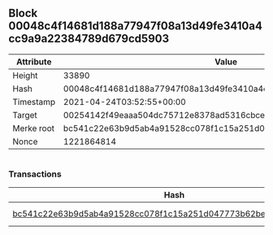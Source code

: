 ## Block 00048c4f14681d188a77947f08a13d49fe3410a4cc9a9a22384789d679cd5903

Attribute | Value
--- | ---
Height | 33890
Hash | 00048c4f14681d188a77947f08a13d49fe3410a4cc9a9a22384789d679cd5903
Timestamp | 2021-04-24T03:52:55+00:00
Target | 00254142f49eaaa504dc75712e8378ad5316cbcead634704b3734b6271167cc4
Merke root | bc541c22e63b9d5ab4a91528cc078f1c15a251d047773b62be499235693bf5a8
Nonce | 1221864814

```

```

### Transactions

Hash | Amount
--- | ---
[bc541c22e63b9d5ab4a91528cc078f1c15a251d047773b62be499235693bf5a8](bc541c22e63b9d5ab4a91528cc078f1c15a251d047773b62be499235693bf5a8.md) | 10.00000000 SKEPTI 
